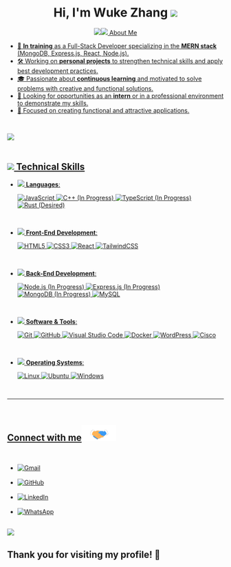 <h1 align="center"><b>Hi, I'm Wuke Zhang </b><img src="https://media.giphy.com/media/hvRJCLFzcasrR4ia7z/giphy.gif" width="35"></h1>

<p align="center">
  <a href="https://github.com/DenverCoder1/readme-typing-svg"><img src="https://readme-typing-svg.herokuapp.com?font=Time+New+Roman&color=cyan&size=25&center=true&vCenter=true&width=600&height=100&lines=Front-End+Developer+in+Training;Aspiring+MERN+Full-Stack+Developer;Passionate+about+Continuous+Learning;Solving+Problems+Creatively;Welcome+to+my+profile!</a>
</p>

## <picture><img src="https://github.com/7oSkaaa/7oSkaaa/blob/main/Images/about_me.gif?raw=true" width="50px"></picture> About Me

<br>

- 🌱 **In training** as a Full-Stack Developer specializing in the **MERN stack** (MongoDB, Express.js, React, Node.js).
- 🛠️ Working on **personal projects** to strengthen technical skills and apply best development practices.
- 🎓 Passionate about **continuous learning** and motivated to solve problems with creative and functional solutions.
- 💼 Looking for opportunities as an **intern** or in a professional environment to demonstrate my skills.
- 🌟 Focused on creating functional and attractive applications.

<br>

<img src="https://user-images.githubusercontent.com/73097560/115834477-dbab4500-a447-11eb-908a-139a6edaec5c.gif"><br><br>

## <img src="https://media2.giphy.com/media/QssGEmpkyEOhBCb7e1/giphy.gif" width="25"><b> Technical Skills</b>

<p align="center">

- <picture> <img src = "https://github.com/7oSkaaa/7oSkaaa/blob/main/Images/Programming_Languages.gif?raw=true" width = 50px>  </picture> **Languages**:
    
    ![JavaScript](https://img.shields.io/badge/JavaScript-%23F7DF1E.svg?style=for-the-badge&logo=javascript&logoColor=black)
    ![C++ (In Progress)](https://img.shields.io/badge/C++-In%20Progress-blue?style=for-the-badge&logo=c%2B%2B&logoColor=white)
    ![TypeScript (In Progress)](https://img.shields.io/badge/TypeScript-In%20Progress-blue?style=for-the-badge&logo=typescript&logoColor=white)
    ![Rust (Desired)](https://img.shields.io/badge/Rust-%20Desired-orange?style=for-the-badge&logo=rust&logoColor=white)

<br>   
    
- <picture> <img src = "https://github.com/7oSkaaa/7oSkaaa/blob/main/Images/Front_End.gif?raw=true" width = 50px>  </picture> **Front-End Development**:
  
    ![HTML5](https://img.shields.io/badge/HTML5-%23E34F26.svg?style=for-the-badge&logo=html5&logoColor=white)
    ![CSS3](https://img.shields.io/badge/CSS3-%231572B6.svg?style=for-the-badge&logo=css3&logoColor=white)
    ![React](https://img.shields.io/badge/React-%2320232a.svg?style=for-the-badge&logo=react&logoColor=%2361DAFB)
    ![TailwindCSS](https://img.shields.io/badge/TailwindCSS-%2338B2AC.svg?style=for-the-badge&logo=tailwind-css&logoColor=white)

<br>

- <picture> <img src = "https://github.com/7oSkaaa/7oSkaaa/blob/main/Images/Software_Tools.gif?raw=true" width = 50px>  </picture> **Back-End Development**:

    ![Node.js (In Progress)](https://img.shields.io/badge//Node.js-In%20Progress-blue?style=for-the-badge&logo=node.js&logoColor=white)
    ![Express.js (In Progress)](https://img.shields.io/badge/Express.js-In%20Progress-blue?style=for-the-badge&logo=express&logoColor=white)
    ![MongoDB (In Progress)](https://img.shields.io/badge/MongoDB-In%20Progress-blue?style=for-the-badge&logo=mongodb&logoColor=white)
    ![MySQL](https://img.shields.io/badge/MySQL-%2300f.svg?style=for-the-badge&logo=mysql&logoColor=white)
    
<br>

- <picture> <img src = "https://github.com/7oSkaaa/7oSkaaa/blob/main/Images/IDEs.gif?raw=true" width = 50px>  </picture> **Software & Tools**:

    ![Git](https://img.shields.io/badge/git-%23F05033.svg?style=for-the-badge&logo=git&logoColor=white)
    ![GitHub](https://img.shields.io/badge/github-%23121011.svg?style=for-the-badge&logo=github&logoColor=white)
    ![Visual Studio Code](https://img.shields.io/badge/VS%20Code-%23007ACC.svg?style=for-the-badge&logo=visual-studio-code&logoColor=white)
    ![Docker](https://img.shields.io/badge/Docker-%230db7ed.svg?style=for-the-badge&logo=docker&logoColor=white)
    ![WordPress](https://img.shields.io/badge/WordPress-%233C3C3C.svg?style=for-the-badge&logo=wordpress&logoColor=white)
    ![Cisco](https://img.shields.io/badge/Cisco-%23049fd9.svg?style=for-the-badge&logo=cisco&logoColor=white)

<br>

- <picture> <img src = "https://github.com/7oSkaaa/7oSkaaa/blob/main/Images/OS.gif?raw=true" width = 50px>  </picture> **Operating Systems**:

    ![Linux](https://img.shields.io/badge/Linux-FCC624?style=for-the-badge&logo=linux&logoColor=black)
    ![Ubuntu](https://img.shields.io/badge/Ubuntu-E95420?style=for-the-badge&logo=ubuntu&logoColor=white)
    ![Windows](https://img.shields.io/badge/Windows-0078D6?style=for-the-badge&logo=windows&logoColor=white)

</p>

<br>

-----

<br>

## <b> Connect with me</b><img src="https://github.com/0xAbdulKhalid/0xAbdulKhalid/raw/main/assets/mdImages/handshake.gif" width="80">
<br>
<div align='left'>

<ul>

<li>
<a href="mailto:wuke.zhang@example.com" target="_blank">
<img src="https://img.shields.io/badge/gmail-%23EA4335.svg?style=for-the-badge&logo=gmail&logoColor=white" alt="Gmail"/>
</a>
</li>

<br>

<li>
<a href="https://github.com/WukeZhang" target="_blank">
<img src="https://img.shields.io/badge/github-%23181717.svg?style=for-the-badge&logo=github&logoColor=white" alt="GitHub"/>
</a>
</li>

<br>

<li>
<a href="https://www.linkedin.com/in/WukeZhang/" target="_blank">
<img src="https://img.shields.io/badge/linkedin-%230A66C2.svg?style=for-the-badge&logo=linkedin&logoColor=white" alt="LinkedIn"/>
</a>
</li>

<br>

<li>
<a href="https://wa.me/1234567890" target="_blank">
<img src="https://img.shields.io/badge/WhatsApp-%2325D366.svg?style=for-the-badge&logo=whatsapp&logoColor=white" alt="WhatsApp"/>
</a>
</li>

</ul>

</div>

<br>
<img src="https://user-images.githubusercontent.com/73097560/115834477-dbab4500-a447-11eb-908a-139a6edaec5c.gif">
<br>

## <b>Thank you for visiting my profile! 🌟</b>
